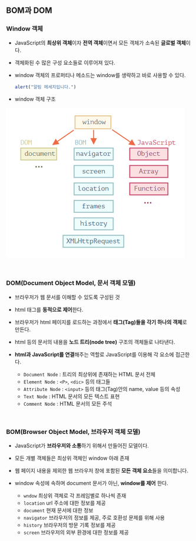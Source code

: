 ## BOM과 DOM

### Window 객체
- JavaScript의 **최상위 객체**이자 **전역 객체**이면서 모든 객체가 소속된 **글로벌 객체**이다.
- 객체화된 수 많은 구성 요소들로 이루어져 있다.
- window 객체의 프로퍼티나 메소드는 window를 생략하고 바로 사용할 수 있다.

    ```jsx
    alert("알림 메세지입니다.")
    ```

- window 객체 구조

![window_image](../image/window.png)

<br/>

### DOM(Document Object Model, 문서 객체 모델)
- 브라우저가 웹 문서를 이해할 수 있도록 구성된 것
- html 태그를 **동적으로 제어**한다.
- 브라우저가 html 페이지를 로드하는 과정에서 **태그(Tag)들을 각기 하나의 객체**로 만든다.
- html 등의 문서의 내용을 **노드 트리(node tree)** 구조의 객체들로 나타낸다.
- **html과 JavaScript를 연결**해주는 역할로 JavaScript를 이용해 각 요소에 접근한다.

    - `Document Node` : 트리의 최상위에 존재하는 HTML 문서 전체
    - `Element Node` : `<P>`, `<dic>` 등의 태그들
    - `Attribute Node` : `<input>` 등의 태그(Tag)안의 name, value 등의 속성
    - `Text Node` : HTML 문서의 모든 텍스트 표현
    - `Comment Node` : HTML 문서의 모든 주석

<br/>

### BOM(Browser Object Model, 브라우저 객체 모델)
- JavaScript가 **브라우저와 소통**하기 위해서 만들어진 모델이다.
- 모든 개별 객체들은 최상위 객체인 window 아래 존재
- 웹 페이지 내용을 제외한 웹 브라우저 창에 포함된 **모든 객체 요소**들을 의미합니다.
- window 속성에 속하며 document 문서가 아닌, **window를 제어** 한다.

    - `wndow`	최상위 객체로 각 프레임별로 하나씩 존재
    - `location`	url 주소에 대한 정보를 제공
    - `document`	현재 문서에 대한 정보
    - `navigator`	브라우저의 정보를 제공, 주로 호환성 문제를 위해 사용
    - `history`	브라우저의 방문 기록 정보를 제공
    - `screen`	브라우저의 외부 환경에 대한 정보를 제공